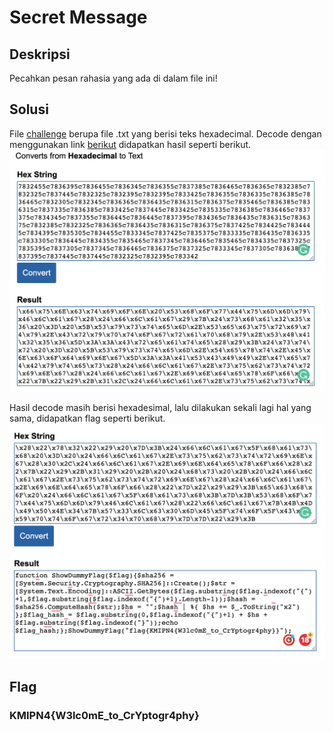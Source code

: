 # Secret Message

## Deskripsi
Pecahkan pesan rahasia yang ada di dalam file ini!

## Solusi
File [challenge](./Challenge/Secret_Message.txt) berupa file .txt yang berisi teks hexadecimal. Decode dengan menggunakan link [berikut](https://www.online-toolz.com/tools/hex-to-text-converter.php) didapatkan hasil seperti berikut.
<img alt="Hasil decoding pertama" src="./decode_1.png" width="600">

Hasil decode masih berisi hexadesimal, lalu dilakukan sekali lagi hal yang sama, didapatkan flag seperti berikut.
<img alt="Hasil decoding kedua" src="./decode_2.png" width="600">

## Flag
### KMIPN4{W3lc0mE_to_CrYptogr4phy}